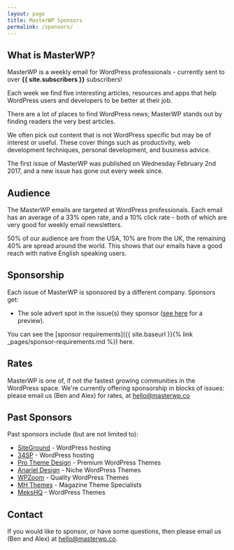 ```yaml
---
layout: page
title: MasterWP Sponsors
permalink: /sponsors/
---
```


## What is MasterWP?

MasterWP is a weekly email for WordPress professionals - currently sent to over **{{ site.subscribers }}** subscribers!

Each week we find five interesting articles, resources and apps that help WordPress users and developers to be better at their job.

There are a lot of places to find WordPress news; MasterWP stands out by finding readers the very best articles.

We often pick out content that is not WordPress specific but may be of interest or useful. These cover things such as productivity, web development techniques, personal development, and business advice.

The first issue of MasterWP was published on Wednesday February 2nd 2017, and a new issue has gone out every week since.

## Audience

The MasterWP emails are targeted at WordPress professionals. Each email has an average of a 33% open rate, and a 10% click rate - both of which are very good for weekly email newsletters.

50% of our audience are from the USA, 10% are from the UK, the remaining 40% are spread around the world. This shows that our emails have a good reach with native English speaking users.

## Sponsorship

Each issue of MasterWP is sponsored by a different company. Sponsors get:

* The sole advert spot in the issue(s) they sponsor ([see here](http://us13.campaign-archive2.com/?u=bf5d11ade9be022f552b86e69&id=51392b1447) for a preview).

You can see the [sponsor requirements]({{ site.baseurl }}{% link _pages/sponsor-requirements.md %}) here.

## Rates

MasterWP is one of, if not *the* fastest growing communities in the WordPress space. We're currently offering sponsorship in blocks of issues: please email us (Ben and Alex) for rates, at [hello@masterwp.co](mailto:hello@masterwp.co)

## Past Sponsors

Past sponsors include (but are not limited to):

* [SiteGround](https://www.siteground.com/) - WordPress hosting
* [34SP](https://34sp.com/) - WordPress hosting
* [Pro Theme Design](https://prothemedesign.com) - Premium WordPress Themes
* [Anariel Design](http://anarieldesign.com) - Niche WordPress Themes
* [WPZoom](http://wpzoom.com) - Quality WordPress Themes
* [MH Themes](https://www.mhthemes.com/) - Magazine Theme Specialists
* [MeksHQ](http://mekshq.com/) - WordPress Themes

## Contact

If you would like to sponsor, or have some questions, then please email us (Ben and Alex) at [hello@masterwp.co](mailto:hello@masterwp.co).
